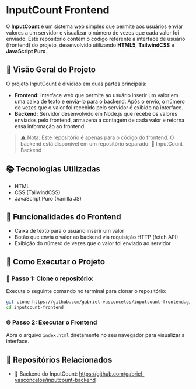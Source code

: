# InputCount Frontend

O **InputCount** é um sistema web simples que permite aos usuários enviar valores a um servidor e visualizar o número de vezes que cada valor foi enviado. Este repositório contém o código referente à interface de usuário (frontend) do projeto, desenvolvido utilizando **HTML5**, **TailwindCSS** e **JavaScript Puro**.

## 🧩 Visão Geral do Projeto
O projeto InputCount é dividido em duas partes principais:
- **Frontend:** Interface web que permite ao usuário inserir um valor em uma caixa de texto e enviá-lo para o backend. Após o envio, o número de vezes que o valor foi recebido pelo servidor é exibido na interface.
- **Backend:** Servidor desenvolvido em Node.js que recebe os valores enviados pelo frontend, armazena a contagem de cada valor e retorna essa informação ao frontend.

> ⚠️ Nota: Este repositório é apenas para o código do frontend. O backend está disponível em um repositório separado:
> 🔗 InputCount Backend

## 📚 Tecnologias Utilizadas
- HTML
- CSS (TailwindCSS)
- JavaScript Puro (Vanilla JS)

## 🚀 Funcionalidades do Frontend
- Caixa de texto para o usuário inserir um valor
- Botão que envia o valor ao backend via requisição HTTP (fetch API)
- Exibição do número de vezes que o valor foi enviado ao servidor

## 📂 Como Executar o Projeto
### 🔧 Passo 1: Clone o repositório:
Execute o seguinte comando no terminal para clonar o repositório:
```bash
git clone https://github.com/gabriel-vasconcelos/inputcount-frontend.git
cd inputcount-frontend
```

### 🌐 Passo 2: Executar o Frontend
Abra o arquivo ```index.html``` diretamente no seu navegador para visualizar a interface.

## 🔗 Repositórios Relacionados
- 🔄 Backend do InputCount: https://github.com/gabriel-vasconcelos/inputcount-backend
